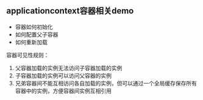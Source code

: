 ## applicationcontext容器相关demo

* 容器如何初始化
* 如何配置父子容器
* 如何重新加载

容器可见性规则：
1. 父容器加载的实例无法访问子容器加载的实例
2. 子容器加载的实例可以访问父容器的实例
3. 兄弟容器间不能互相访问各自加载的实例，但可以通过一个全局缓存保存所有容器中的实例，方便容器间实例互相引用